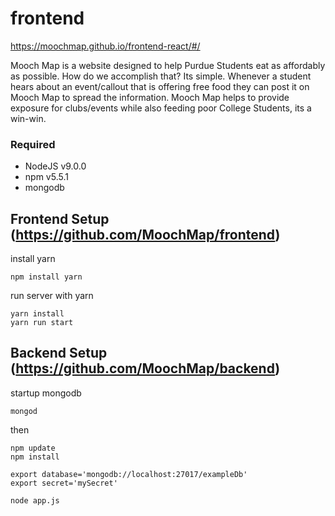 # frontend
https://moochmap.github.io/frontend-react/#/

Mooch Map is a website designed to help Purdue Students eat as affordably as possible. How do we accomplish that? Its simple. Whenever a student hears about an event/callout that is offering free food they can post it on Mooch Map to spread the information. Mooch Map helps to provide exposure for clubs/events while also feeding poor College Students, its a win-win.

### Required
  * NodeJS v9.0.0
  * npm v5.5.1
  * mongodb
  
  
## Frontend Setup (https://github.com/MoochMap/frontend)
 install yarn
 ```
 npm install yarn
 ```
 run server with yarn
 ```
 yarn install
 yarn run start
 ```
  

## Backend Setup (https://github.com/MoochMap/backend)

startup mongodb
```
mongod
```
then
```
npm update
npm install

export database='mongodb://localhost:27017/exampleDb'
export secret='mySecret'

node app.js
```
